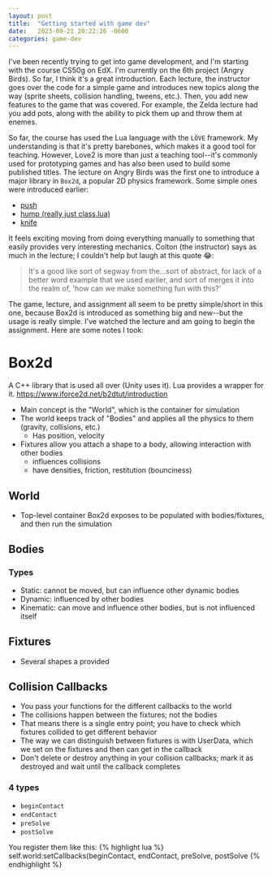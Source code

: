 ```yaml
---
layout: post
title:  "Getting started with game dev"
date:   2023-09-21 20:22:26 -0600
categories: game-dev 
---
```

I've been recently trying to get into game development, and I'm starting with the course CS50g on EdX. I'm currently on the 6th project (Angry Birds). So far, I think it's a great introduction. Each lecture, the instructor goes over the code for a simple game and introduces new topics along the way (sprite sheets, collision handling, tweens, etc.). Then, you add new features to the game that was covered. For example, the Zelda lecture had you add pots, along with the ability to pick them up and throw them at enemes.

So far, the course has used the Lua language with the `LÖVE` framework. My understanding is that it's pretty barebones, which makes it a good tool for teaching. However, Love2 is more than just a teaching tool--it's commonly used for prototyping games and has also been used to build some published titles. The lecture on Angry Birds was the first one to introduce a major library in `Box2d`, a popular 2D physics framework. Some simple ones were introduced earlier:
- [push](https://github.com/Ulydev/push/blob/master/push.lua)
- [hump (really just class.lua)](https://github.com/vrld/hump/blob/master/class.lua)
- [knife](https://github.com/airstruck/knife)

It feels exciting moving from doing everything manually to something that easily provides very interesting mechanics. Colton (the instructor) says as much in the lecture; I couldn't help but laugh at this quote 😂:
> It's a good like sort of segway from the...sort of abstract, for lack of a better word example that we used earlier, and sort of merges it into the realm of, 'how can we make something fun with this?'



The game, lecture, and assignment all seem to be pretty simple/short in this one, because Box2d is introduced as something big and new--but the usage is really simple. I've watched the lecture and am going to begin the assignment. Here are some notes I took:

# Box2d
A C++ library that is used all over (Unity uses it). Lua provides a wrapper for it.
https://www.iforce2d.net/b2dtut/introduction

- Main concept is the "World", which is the container for simulation
- The world keeps track of "Bodies" and applies all the physics to them (gravity, collisions, etc.)
  - Has position, velocity
- Fixtures allow you attach a shape to a body, allowing interaction with other bodies
  - influences collisions
  - have densities, friction, restitution (bounciness)

## World
- Top-level container Box2d exposes to be populated with bodies/fixtures, and then run the simulation

## Bodies

### Types
- Static: cannot be moved, but can influence other dynamic bodies
- Dynamic: influenced by other bodies
- Kinematic: can move and influence other bodies, but is not influenced itself

## Fixtures
- Several shapes a provided

## Collision Callbacks
- You pass your functions for the different callbacks to the world
- The collisions happen between the fixtures; not the bodies
- That means there is a single entry point; you have to check which fixtures collided to get different behavior
- The way we can distinguish between fixtures is with UserData, which we set on the fixtures and then can get in the callback
- Don't delete or destroy anything in your collision callbacks; mark it as destroyed and wait until the callback completes

### 4 types
- `beginContact`
- `endContact`
- `preSolve`
- `postSolve`

You register them like this:
{% highlight lua %}
self.world:setCallbacks(beginContact, endContact, preSolve, postSolve
{% endhighlight %}